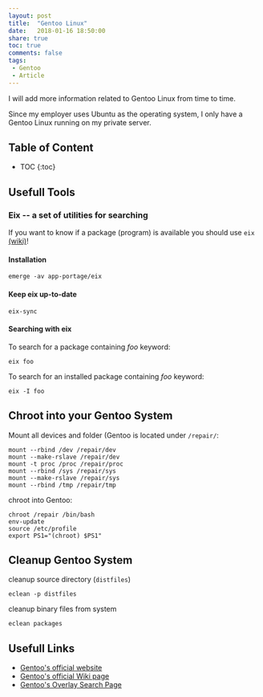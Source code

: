 ```yaml
---
layout: post
title:  "Gentoo Linux"
date:   2018-01-16 18:50:00
share: true
toc: true
comments: false
tags:
 - Gentoo
 - Article
---
```


I will add more information related to Gentoo Linux from time to time. 

Since my employer uses Ubuntu as the operating system, I only have a Gentoo Linux running on my private server.

## Table of Content
* TOC
{:toc}

## Usefull Tools

### Eix -- a set of utilities for searching

If you want to know if a package (program) is available you should use `eix` [(wiki)](https://wiki.gentoo.org/wiki/Eix)!

#### Installation
```
emerge -av app-portage/eix
```
#### Keep eix up-to-date
```
eix-sync
```
#### Searching with eix
To search for a package containing *foo* keyword: 

```
eix foo
```

To search for an installed package containing *foo* keyword:
```
eix -I foo
```

## Chroot into your Gentoo System

Mount all devices and folder (Gentoo is located under `/repair/`:
```
mount --rbind /dev /repair/dev
mount --make-rslave /repair/dev
mount -t proc /proc /repair/proc
mount --rbind /sys /repair/sys
mount --make-rslave /repair/sys
mount --rbind /tmp /repair/tmp
```

chroot into Gentoo:
```
chroot /repair /bin/bash
env-update
source /etc/profile
export PS1="(chroot) $PS1"
```

## Cleanup Gentoo System

cleanup source directory (`distfiles`)
```
eclean -p distfiles
```
cleanup binary files from system
```
eclean packages
```

## Usefull Links
* [Gentoo's official website](https://www.gentoo.org/ "Gentoo's official website")
* [Gentoo's official Wiki page](https://wiki.gentoo.org/wiki/Main_Page "Gentoo's official Wiki page")
* [Gentoo's Overlay Search Page](http://gpo.zugaina.org/ "Gentoo's Overlay Search Page")
